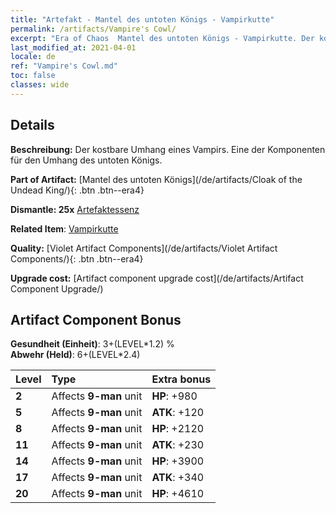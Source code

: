 ```yaml
---
title: "Artefakt - Mantel des untoten Königs - Vampirkutte"
permalink: /artifacts/Vampire's Cowl/
excerpt: "Era of Chaos  Mantel des untoten Königs - Vampirkutte. Der kostbare Umhang eines Vampirs. Eine der Komponenten für den Umhang des untoten Königs."
last_modified_at: 2021-04-01
locale: de
ref: "Vampire's Cowl.md"
toc: false
classes: wide
---
```




## Details

 **Beschreibung:** Der kostbare Umhang eines Vampirs. Eine der Komponenten für den Umhang des untoten Königs.

 **Part of Artifact:** [Mantel des untoten Königs](/de/artifacts/Cloak of the Undead King/){: .btn .btn--era4}

 **Dismantle: 25x** [Artefaktessenz](/de/Items/con_905/)

 **Related Item**: [Vampirkutte](/de/Items/art_130/)

 **Quality:** [Violet Artifact Components](/de/artifacts/Violet Artifact Components/){: .btn .btn--era4}

 **Upgrade cost:** [Artifact component upgrade cost](/de/artifacts/Artifact Component Upgrade/)

## Artifact Component Bonus

  **Gesundheit (Einheit)**: 3+(LEVEL\*1.2) %<br/>**Abwehr (Held)**: 6+(LEVEL\*2.4)

  |  Level  | Type |    Extra bonus  | 
  |:--------|:-----|:----------------| 
  | **2** | Affects **9-man** unit | **HP**: +980 | 
  | **5** | Affects **9-man** unit | **ATK**: +120 | 
  | **8** | Affects **9-man** unit | **HP**: +2120 | 
  | **11** | Affects **9-man** unit | **ATK**: +230 | 
  | **14** | Affects **9-man** unit | **HP**: +3900 | 
  | **17** | Affects **9-man** unit | **ATK**: +340 | 
  | **20** | Affects **9-man** unit | **HP**: +4610 | 
